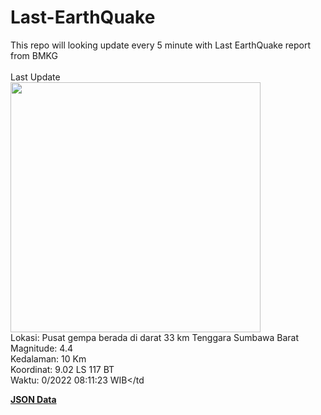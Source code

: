 # Last-EarthQuake
This repo will looking update every 5 minute with Last EarthQuake report from BMKG
<br>
<br>
Last Update
<br>
<img src="https://ews.bmkg.go.id/TEWS/data/20221025081123.mmi.jpg" width="400"/>
<br>
Lokasi: Pusat gempa berada di darat 33 km Tenggara Sumbawa Barat <br>
Magnitude: 4.4 <br>
Kedalaman: 10 Km <br>
Koordinat: 9.02 LS 117 BT <br>
Waktu: 0/2022 08:11:23 WIB</td <br>

<a href="./data/data.json">**JSON Data**</a>
